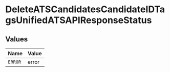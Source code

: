 # DeleteATSCandidatesCandidateIDTagsUnifiedATSAPIResponseStatus


## Values

| Name    | Value   |
| ------- | ------- |
| `ERROR` | error   |